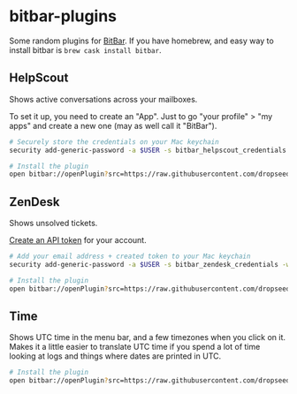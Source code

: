 # bitbar-plugins

Some random plugins for [BitBar](https://github.com/matryer/bitbar). If you have homebrew, and easy way to install bitbar is `brew cask install bitbar`.

## HelpScout

Shows active conversations across your mailboxes.

To set it up, you need to create an "App". Just to go "your profile" > "my apps" and create a new one (may as well call it "BitBar").

```sh
# Securely store the credentials on your Mac keychain
security add-generic-password -a $USER -s bitbar_helpscout_credentials -w "your_client_id:your_client_secret"

# Install the plugin
open bitbar://openPlugin?src=https://raw.githubusercontent.com/dropseed/bitbar-plugins/master/helpscout.1h.py
```

## ZenDesk

Shows unsolved tickets.

[Create an API token](https://flinthillsdesign.zendesk.com/agent/admin/api/settings/tokens) for your account.

```sh
# Add your email address + created token to your Mac keychain
security add-generic-password -a $USER -s bitbar_zendesk_credentials -w "your_email_address:your_token"

# Install the plugin
open bitbar://openPlugin?src=https://raw.githubusercontent.com/dropseed/bitbar-plugins/master/zendesk.1h.py
```

## Time

Shows UTC time in the menu bar, and a few timezones when you click on it. Makes it a little easier to translate UTC time if you spend a lot of time looking at logs and things where dates are printed in UTC.

```sh
# Install the plugin
open bitbar://openPlugin?src=https://raw.githubusercontent.com/dropseed/bitbar-plugins/master/time.30s.sh
```
